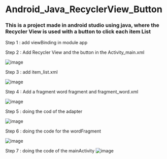 # Android_Java_RecyclerView_Button
### This is a project made in android studio using java, where the Recycler View is used with a button  to click each item List

Step 1 : add viewBinding in module app 

Step 2 : Add Recycler View and the button  in the Activity_main.xml 

![image](https://github.com/juliaigz/Android_Java_RecyclerView_Button/assets/40221707/6c76ba2c-cf9f-43dd-bbe7-1dc1b93acb29)

Step 3 : add item_list.xml

![image](https://github.com/juliaigz/Android_Java_RecyclerView_Button/assets/40221707/8e225920-45aa-4ac3-9807-420661c072df)

Step 4 : Add a fragment  word fragment  and fragment_word.xml

![image](https://github.com/juliaigz/Android_Java_RecyclerView_Button/assets/40221707/0d4bd039-664e-420f-8a8d-73ec4a3acef4)


Step 5 : doing the cod of the adapter 

![image](https://github.com/juliaigz/Android_Java_RecyclerView_Button/assets/40221707/863c81e6-ff56-4317-9a3a-be3842ffa116)


Step 6 : doing the code for the wordFragment

![image](https://github.com/juliaigz/Android_Java_RecyclerView_Button/assets/40221707/45ef8ea4-804c-412d-9bb4-ca50c946f6dd)

Step 7 : doing the code of the mainActivity
![image](https://github.com/juliaigz/Android_Java_RecyclerView_Button/assets/40221707/869fe44d-a17c-458f-a612-2514ab323dde)



